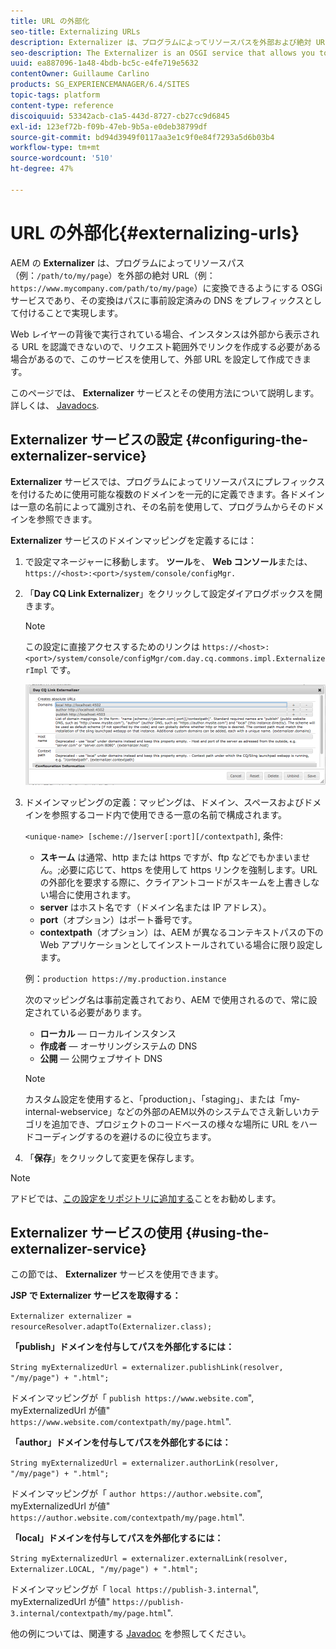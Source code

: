 ```yaml
---
title: URL の外部化
seo-title: Externalizing URLs
description: Externalizer は、プログラムによってリソースパスを外部および絶対 URL に変換できる OSGi サービスです
seo-description: The Externalizer is an OSGI service that allows you to programmatically transform a resource path into an external and absolute URL
uuid: ea887096-1a48-4bdb-bc5c-e4fe719e5632
contentOwner: Guillaume Carlino
products: SG_EXPERIENCEMANAGER/6.4/SITES
topic-tags: platform
content-type: reference
discoiquuid: 53342acb-c1a5-443d-8727-cb27cc9d6845
exl-id: 123ef72b-f09b-47eb-9b5a-e0deb38799df
source-git-commit: bd94d3949f0117aa3e1c9f0e84f7293a5d6b03b4
workflow-type: tm+mt
source-wordcount: '510'
ht-degree: 47%

---
```


# URL の外部化{#externalizing-urls}

AEM の **Externalizer** は、プログラムによってリソースパス（例：`/path/to/my/page`）を外部の絶対 URL（例：`https://www.mycompany.com/path/to/my/page`）に変換できるようにする OSGi サービスであり、その変換はパスに事前設定済みの DNS をプレフィックスとして付けることで実現します。

Web レイヤーの背後で実行されている場合、インスタンスは外部から表示される URL を認識できないので、リクエスト範囲外でリンクを作成する必要がある場合があるので、このサービスを使用して、外部 URL を設定して作成できます。

このページでは、 **Externalizer** サービスとその使用方法について説明します。 詳しくは、 [Javadocs](https://helpx.adobe.com/experience-manager/6-4/sites/developing/using/reference-materials/javadoc/com/day/cq/commons/Externalizer.html).

## Externalizer サービスの設定 {#configuring-the-externalizer-service}

**Externalizer** サービスでは、プログラムによってリソースパスにプレフィックスを付けるために使用可能な複数のドメインを一元的に定義できます。各ドメインは一意の名前によって識別され、その名前を使用して、プログラムからそのドメインを参照できます。

**Externalizer** サービスのドメインマッピングを定義するには：

1. で設定マネージャーに移動します。 **ツール**&#x200B;を、 **Web コンソール**&#x200B;または、 `https://<host>:<port>/system/console/configMgr.`
1. 「**Day CQ Link Externalizer**」をクリックして設定ダイアログボックスを開きます。

   >[!NOTE]
   >
   >この設定に直接アクセスするためのリンクは `https://<host>:<port>/system/console/configMgr/com.day.cq.commons.impl.ExternalizerImpl` です。

   ![chlimage_1-44](assets/chlimage_1-44.png)

1. ドメインマッピングの定義：マッピングは、ドメイン、スペースおよびドメインを参照するコード内で使用できる一意の名前で構成されます。

   `<unique-name> [scheme://]server[:port][/contextpath]`, 条件:

   * **スキーム** は通常、http または https ですが、ftp などでもかまいません。;必要に応じて、https を使用して https リンクを強制します。URL の外部化を要求する際に、クライアントコードがスキームを上書きしない場合に使用されます。
   * **server** はホスト名です（ドメイン名または IP アドレス）。
   * **port**（オプション）はポート番号です。
   * **contextpath**（オプション）は、AEM が異なるコンテキストパスの下の Web アプリケーションとしてインストールされている場合に限り設定します。

   例：`production https://my.production.instance`

   次のマッピング名は事前定義されており、AEM で使用されるので、常に設定されている必要があります。

   * **ローカル**  — ローカルインスタンス
   * **作成者**  — オーサリングシステムの DNS
   * **公開**  — 公開ウェブサイト DNS

   >[!NOTE]
   >
   >カスタム設定を使用すると、「production」、「staging」、または「my-internal-webservice」などの外部のAEM以外のシステムでさえ新しいカテゴリを追加でき、プロジェクトのコードベースの様々な場所に URL をハードコーディングするのを避けるのに役立ちます。

1. 「**保存**」をクリックして変更を保存します。

>[!NOTE]
>
>アドビでは、[この設定をリポジトリに追加する](/help/sites-deploying/configuring-osgi.md#adding-a-new-configuration-to-the-repository)ことをお勧めします。

## Externalizer サービスの使用 {#using-the-externalizer-service}

この節では、 **Externalizer** サービスを使用できます。

**JSP で Externalizer サービスを取得する：**

`Externalizer externalizer = resourceResolver.adaptTo(Externalizer.class);`

**「publish」ドメインを付与してパスを外部化するには：**

`String myExternalizedUrl = externalizer.publishLink(resolver, "/my/page") + ".html";`

ドメインマッピングが「 `publish https://www.website.com`&quot;, myExternalizedUrl が値&quot; `https://www.website.com/contextpath/my/page.html`&quot;.

**「author」ドメインを付与してパスを外部化するには：**

`String myExternalizedUrl = externalizer.authorLink(resolver, "/my/page") + ".html";`

ドメインマッピングが「 `author https://author.website.com`&quot;, myExternalizedUrl が値&quot; `https://author.website.com/contextpath/my/page.html`&quot;.

**「local」ドメインを付与してパスを外部化するには：**

`String myExternalizedUrl = externalizer.externalLink(resolver, Externalizer.LOCAL, "/my/page") + ".html";`

ドメインマッピングが「 `local https://publish-3.internal`&quot;, myExternalizedUrl が値&quot; `https://publish-3.internal/contextpath/my/page.html`&quot;.

他の例については、関連する [Javadoc](https://helpx.adobe.com/experience-manager/6-4/sites/developing/using/reference-materials/javadoc/com/day/cq/commons/Externalizer.html) を参照してください。
